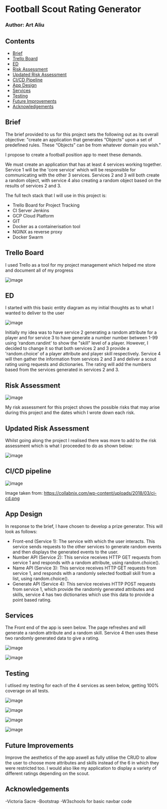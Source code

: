 # Football Scout Rating Generator

### Author: Art Aliu

## Contents

* [Brief](#Brief)
* [Trello Board](#Trello-Board)
* [ED](#ED)
* [Risk Assessment](#Risk-Assessment)
* [Updated Risk Assessment](#Updated-Risk-Assessment)
* [CI/CD Pipeline](#CI/CD-Pipeline)
* [App Design](#App-Design)
* [Services](#Services)
* [Testing](#Testing)
* [Future Improvements](#Future-Improvements)
* [Acknowledgements](#Acknowledgements)

## Brief

The brief provided to us for this project sets the following out as its overall objective: "create an application that generates “Objects” upon a set of predefined rules. These “Objects” can be from whatever domain you wish."

I propose to create a football position app to meet these demands.

We must create an application that has at least 4 services working together.
Service 1 will be the 'core service' which will be responsible for communicating with the other 3 services. Services 2 and 3 will both create a random object, with service 4 also creating a random object based on the results of services 2 and 3.

The full tech stack that I will use in this project is:
- Trello Board for Project Tracking
- CI Server Jenkins
- GCP Cloud Platform
- GIT
- Docker as a containerisation tool
- NGINX as reverse proxy
- Docker Swarm


## Trello Board

I used Trello as a tool for my project management which helped me store and document all of my progress

![image](https://user-images.githubusercontent.com/101266740/168490568-c3f41699-82d5-4df8-8ef7-44d4e00b1ce7.png)


## ED

I started with this basic entity diagram as my initial thoughts as to what I wanted to deliver to the user

![image](https://user-images.githubusercontent.com/101266740/166654334-70edc87d-0a57-46f6-a428-9cab5a0b12bd.png)

Initially my idea was to have service 2 generating a random attribute for a player and for service 3 to have generate a number number between 1-99 using 'random.randint' to show the "skill" level of a player. However, I decided to change it  so that both services 2 and 3 provide a 'random.choice' of a player attribute and player skill respectively. Service 4 will then gather the information from services 2 and 3 and deliver a scout rating using requests and dictionaries. The rating will add the numbers based from the services generated in services 2 and 3.

## Risk Assessment

![image](https://user-images.githubusercontent.com/101266740/166652051-3153ea9c-7667-4ed5-b7fc-bb4c8ce100fc.png)

My risk assessment for this project shows the possible risks that may arise during this project and the dates which I wrote down each risk.

## Updated Risk Assessment

Whilst going along the project I realised there was more to add to the risk assessment which is what I proceeded to do as shown below:

![image](https://user-images.githubusercontent.com/101266740/166706720-93649325-0df7-42f8-ad98-75114500f0c7.png)

## CI/CD pipeline 

![image](https://user-images.githubusercontent.com/101266740/165782428-cdfc021f-4c7f-4800-86b6-b59873daae2d.png)

Image taken from: https://collabnix.com/wp-content/uploads/2018/03/ci-cd.png

## App Design

In response to the brief, I have chosen to develop a prize generator. This will look as follows:

- Front-end (Service 1): The service with which the user interacts. This service sends requests to the other services to generate random events and then displays the generated events to the user.
- Number API (Service 2): This service receives HTTP GET requests from service 1 and responds with a random attribute, using random.choice().
- Name API (Service 3): This service receives HTTP GET requests from service 1, and responds with a randomly selected football skill from a list, using random.choice().
- Generate API (Service 4): This service receives HTTP POST requests from service 1, which provide the randomly generated attributes and skills, service 4 has two dictionaries which use this data to provide a point based rating.

## Services

The Front end of the app is seen below. The page refreshes and will generate a random attribute and a random skill. Service 4 then uses these two randomly generated data to give a rating.

![image](https://user-images.githubusercontent.com/101266740/167589433-695049cb-95fa-4e43-a05b-f88c7a648824.png)

![image](https://user-images.githubusercontent.com/101266740/167589499-15869ae1-c21c-4934-9748-8f5929529051.png)

## Testing

I utlised my testing for each of the 4 services as seen below, getting 100% coverage on all tests.

![image](https://user-images.githubusercontent.com/101266740/167639537-ff9046e2-b9c6-4913-b221-eac7423a540b.png)

![image](https://user-images.githubusercontent.com/101266740/167639561-feefe235-b819-4b31-af54-14bba3599139.png)

![image](https://user-images.githubusercontent.com/101266740/167639621-5fba8491-80f8-40f0-b8f0-5fe91f9ecb32.png)

![image](https://user-images.githubusercontent.com/101266740/167639644-1e61fc05-6dbc-4fcc-855b-373d7a322955.png)

## Future Improvements

Improve the aesthetics of the app aswell as fully utilise the CRUD to allow the user to choose more attributes and skills instead of the 6 in which they were restricted too. I would also like my application to display a variety of different ratings depending on the scout.

## Acknowledgements

-Victoria Sacre
-Bootstrap
-W3schools for basic navbar code
